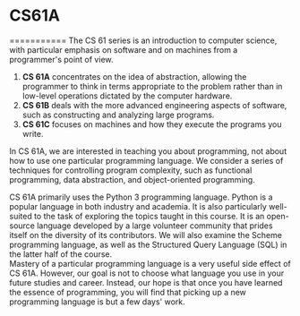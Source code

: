 # CS61A
===========
The CS 61 series is an introduction to computer science, with particular emphasis on software and on machines from a programmer's point of view.  

1. **CS 61A** concentrates on the idea of abstraction, allowing the programmer to think in terms appropriate to the problem rather than in low-level operations dictated by the computer hardware. 
2. **CS 61B** deals with the more advanced engineering aspects of software, such as constructing and analyzing large programs. 
3. **CS 61C** focuses on machines and how they execute the programs you write. 

In CS 61A, we are interested in teaching you about programming, not about how to use one particular programming language. We consider a series of techniques for controlling program complexity, such as functional programming, data abstraction, and object-oriented programming. 

CS 61A primarily uses the Python 3 programming language. Python is a popular language in both industry and academia. It is also particularly well-suited to the task of exploring the topics taught in this course. It is an open-source language developed by a large volunteer community that prides itself on the diversity of its contributors. We will also examine the Scheme programming language, as well as the Structured Query Language (SQL) in the latter half of the course.  
Mastery of a particular programming language is a very useful side effect of CS 61A. However, our goal is not to choose what language you use in your future studies and career. Instead, our hope is that once you have learned the essence of programming, you will find that picking up a new programming language is but a few days' work.

